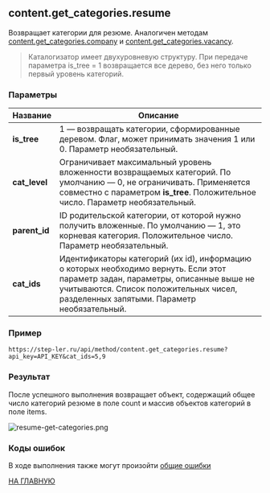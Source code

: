 ## content.get_categories.resume

Возвращает категории для резюме. Аналогичен методам [content.get_categories.company](/company/get_categories.md) и [content.get_categories.vacancy](/vacancy/get_categories.md).

> Каталогизатор имеет двухуровневую структуру. При передаче параметра is_tree = 1 возвращается все дерево, без него только первый уровень категорий.

### Параметры

| Название |Описание |
|----|----|
| **is_tree** | 1 — возвращать категории, сформированные деревом. Флаг, может принимать значения 1 или 0. Параметр необязательный. |
| **cat_level** | Ограничивает максимальный уровень вложенности возвращаемых категорий. По умолчанию — 0, не ограничивать. Применяется совместно с параметром **is_tree**. Положительное число. Параметр необязательный. |
| **parent_id** | ID родительской категории, от которой нужно получить вложенные. По умолчанию — 1, это корневая категория. Положительное число. Параметр необязательный. |
| **cat_ids** | Идентификаторы категорий (их id), информацию о которых необходимо вернуть. Если этот параметр задан, параметры, описанные выше не учитываются. Список положительных чисел, разделенных запятыми. Параметр необязательный. |

### Пример

```
https://step-ler.ru/api/method/content.get_categories.resume?api_key=API_KEY&cat_ids=5,9
```

### Результат

После успешного выполнения возвращает объект, содержащий общее число категорий резюме в поле count и массив объектов категорий в поле items.

![](https://step-ler.ru/upload/api/company-get-categories.png "resume-get-categories.png")

### Коды ошибок

В ходе выполнения также могут произойти [общие ошибки](/docs/errors.md)

[НА ГЛАВНУЮ](/README.md)